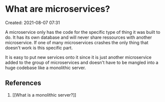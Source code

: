 # What are microservices?
Created: 2021-08-07 07:31

A microservice only has the code for the specific type of thing it was built to do. It has its own database and will never share ressources with another microservice. If one of many microservices crashes the only thing that doesn't work is this specific part. 

It is easy to put new services onto it since it is just another microservice added to the group of microservices and doesn't have to be mangled into a huge codebase like a monolithic server.

## References
1.  [[What is a monolithic server?]]